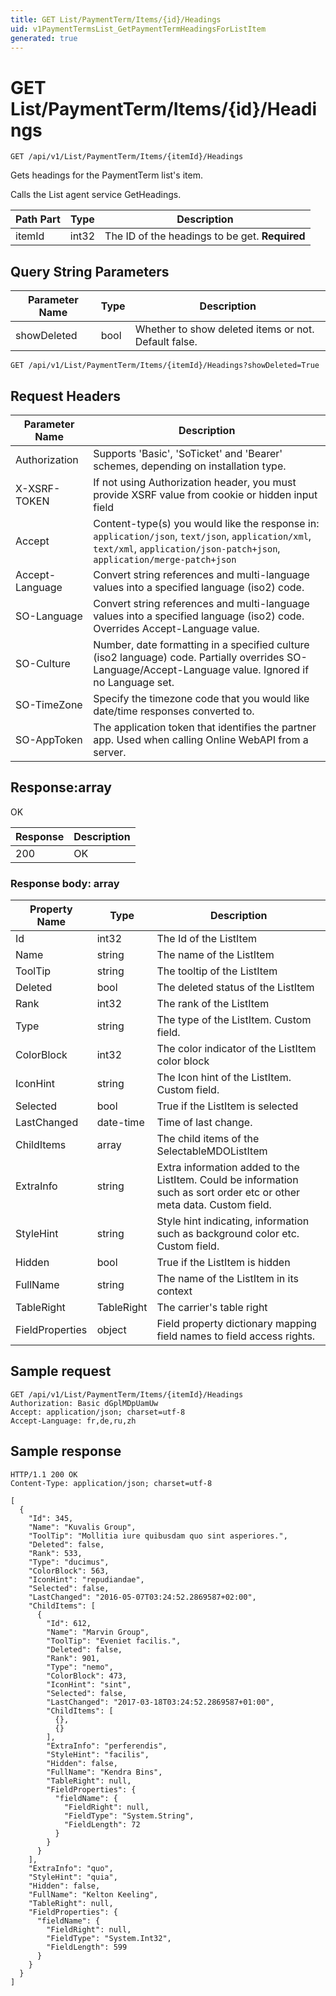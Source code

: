 ```yaml
---
title: GET List/PaymentTerm/Items/{id}/Headings
uid: v1PaymentTermsList_GetPaymentTermHeadingsForListItem
generated: true
---
```


# GET List/PaymentTerm/Items/{id}/Headings

```http
GET /api/v1/List/PaymentTerm/Items/{itemId}/Headings
```

Gets headings for the PaymentTerm list's item.


Calls the List agent service GetHeadings.





| Path Part | Type | Description |
|-----------|------|-------------|
| itemId | int32 | The ID of the headings to be get. **Required** |


## Query String Parameters

| Parameter Name | Type |  Description |
|----------------|------|--------------|
| showDeleted | bool |  Whether to show deleted items or not. Default false. |

```http
GET /api/v1/List/PaymentTerm/Items/{itemId}/Headings?showDeleted=True
```


## Request Headers

| Parameter Name | Description |
|----------------|-------------|
| Authorization  | Supports 'Basic', 'SoTicket' and 'Bearer' schemes, depending on installation type. |
| X-XSRF-TOKEN   | If not using Authorization header, you must provide XSRF value from cookie or hidden input field |
| Accept         | Content-type(s) you would like the response in: `application/json`, `text/json`, `application/xml`, `text/xml`, `application/json-patch+json`, `application/merge-patch+json` |
| Accept-Language | Convert string references and multi-language values into a specified language (iso2) code. |
| SO-Language | Convert string references and multi-language values into a specified language (iso2) code. Overrides Accept-Language value. |
| SO-Culture | Number, date formatting in a specified culture (iso2 language) code. Partially overrides SO-Language/Accept-Language value. Ignored if no Language set. |
| SO-TimeZone | Specify the timezone code that you would like date/time responses converted to. |
| SO-AppToken | The application token that identifies the partner app. Used when calling Online WebAPI from a server. |


## Response:array

OK

| Response | Description |
|----------------|-------------|
| 200 | OK |

### Response body: array

| Property Name | Type |  Description |
|----------------|------|--------------|
| Id | int32 | The Id of the ListItem |
| Name | string | The name of the ListItem |
| ToolTip | string | The tooltip of the ListItem |
| Deleted | bool | The deleted status of the ListItem |
| Rank | int32 | The rank of the ListItem |
| Type | string | The type of the ListItem. Custom field. |
| ColorBlock | int32 | The color indicator of the ListItem color block |
| IconHint | string | The Icon hint of the ListItem. Custom field. |
| Selected | bool | True if the ListItem is selected |
| LastChanged | date-time | Time of last change. |
| ChildItems | array | The child items of the SelectableMDOListItem |
| ExtraInfo | string | Extra information added to the ListItem. Could be information such as sort order etc or other meta data. Custom field. |
| StyleHint | string | Style hint indicating, information such as background color etc. Custom field. |
| Hidden | bool | True if the ListItem is hidden |
| FullName | string | The name of the ListItem in its context |
| TableRight | TableRight | The carrier's table right |
| FieldProperties | object | Field property dictionary mapping field names to field access rights. |

## Sample request

```http!
GET /api/v1/List/PaymentTerm/Items/{itemId}/Headings
Authorization: Basic dGplMDpUamUw
Accept: application/json; charset=utf-8
Accept-Language: fr,de,ru,zh
```

## Sample response

```http_
HTTP/1.1 200 OK
Content-Type: application/json; charset=utf-8

[
  {
    "Id": 345,
    "Name": "Kuvalis Group",
    "ToolTip": "Mollitia iure quibusdam quo sint asperiores.",
    "Deleted": false,
    "Rank": 533,
    "Type": "ducimus",
    "ColorBlock": 563,
    "IconHint": "repudiandae",
    "Selected": false,
    "LastChanged": "2016-05-07T03:24:52.2869587+02:00",
    "ChildItems": [
      {
        "Id": 612,
        "Name": "Marvin Group",
        "ToolTip": "Eveniet facilis.",
        "Deleted": false,
        "Rank": 901,
        "Type": "nemo",
        "ColorBlock": 473,
        "IconHint": "sint",
        "Selected": false,
        "LastChanged": "2017-03-18T03:24:52.2869587+01:00",
        "ChildItems": [
          {},
          {}
        ],
        "ExtraInfo": "perferendis",
        "StyleHint": "facilis",
        "Hidden": false,
        "FullName": "Kendra Bins",
        "TableRight": null,
        "FieldProperties": {
          "fieldName": {
            "FieldRight": null,
            "FieldType": "System.String",
            "FieldLength": 72
          }
        }
      }
    ],
    "ExtraInfo": "quo",
    "StyleHint": "quia",
    "Hidden": false,
    "FullName": "Kelton Keeling",
    "TableRight": null,
    "FieldProperties": {
      "fieldName": {
        "FieldRight": null,
        "FieldType": "System.Int32",
        "FieldLength": 599
      }
    }
  }
]
```